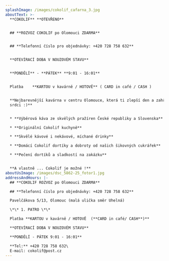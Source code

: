```yaml
---
splashImage: /images/cokolif_cafarna_3.jpg
aboutText: >-
  **COKOLIF** **OTEVŘENO** 


  ## **ROZVOZ COKOLIF po Olomouci ZDARMA**


  ## **Telefonní číslo pro objednávky: +420 728 758 632**


  **OTEVÍRACÍ DOBA V NOUZOVÉM STAVU**


  **PONDĚLÍ** - **PÁTEK** **9:01 - 16:01**


  Platba    **KARTOU v kavárně / HOTOVĚ** ( CARD in café / CASH )


  **Nejbarevnější kavárna v centru Olomouce, která ti zlepší den a zahřeje na
  srdci :)**


  * **Výběrová káva ze skvělých pražíren České republiky a Slovenska** 

  * **Originální Cokolif kuchyně**

  * **Skvělé kávové i nekávové, míchané drinky**

  * **Domácí Cokolif dortíky a dobroty od našich šikovných cukrářek**

  * **Pečení dortíků a sladkostí na zakázku**


  **A vlastně ... Cokolif je možné !**
aboutUsImage: /images/dsc_5862-25_fotor1.jpg
addressAndHours: |-
  ## **COKOLIF ROZVOZ po Olomouci ZDARMA**

  ## **Telefonní číslo pro objednávky: +420 728 758 632**

  Pavelčákova 5/13, Olomouc (malá ulička směr Uhelná)

  \*\* 1. PATRO \*\*

  Platba **KARTOU v kavárně / HOTOVĚ  (**CARD in café/ CASH**)**

  **OTEVÍRACÍ DOBA V NOUZOVÉM STAVU** 

  **PONDĚLÍ - PÁTEK 9:01 - 16:01**

  **Tel:** +420 728 758 632\
  E-mail: cokolif@post.cz
---
```


